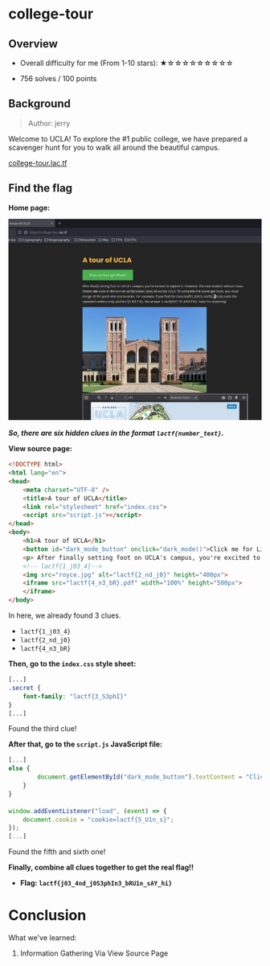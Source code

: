 # college-tour

## Overview

- Overall difficulty for me (From 1-10 stars): ★☆☆☆☆☆☆☆☆☆

- 756 solves / 100 points

## Background

> Author: jerry

Welcome to UCLA! To explore the #1 public college, we have prepared a scavenger hunt for you to walk all around the beautiful campus.

[college-tour.lac.tf](https://college-tour.lac.tf)

## Find the flag

**Home page:**

![](https://github.com/siunam321/CTF-Writeups/blob/main/LA-CTF-2023/images/Pasted%20image%2020230211120448.png)

***So, there are six hidden clues in the format `lactf{number_text}`.***

**View source page:**
```html
<!DOCTYPE html>
<html lang="en">
<head>
    <meta charset="UTF-8" />
    <title>A tour of UCLA</title>
    <link rel="stylesheet" href="index.css">
    <script src="script.js"></script>
</head>
<body>
    <h1>A tour of UCLA</h1>
    <button id="dark_mode_button" onclick="dark_mode()">Click me for Light Mode!</button>
    <p> After finally setting foot on UCLA's campus, you're excited to explore it. However, the new student advisors have hidden <b>six</b> clues in the format lactf{number_text} all across UCLA. To complete the scavenger hunt, you must merge all the parts into one in order. For example, if you find the clues lactf{1_lOsT}, lactf{2__!N_b} (note the repeated underscore), and lactf{3_03LT3r}, the answer is lactf{lOsT_!N_b03LT3r}. Have fun exploring!</p>
    <!-- lactf{1_j03_4}-->
    <img src="royce.jpg" alt="lactf{2_nd_j0}" height="400px">
    <iframe src="lactf{4_n3_bR}.pdf" width="100%" height="500px">
    </iframe>
</body>
```

In here, we already found 3 clues.

- `lactf{1_j03_4}`
- `lactf{2_nd_j0}`
- `lactf{4_n3_bR}`

**Then, go to the `index.css` style sheet:**
```css
[...]
.secret {
    font-family: "lactf{3_S3phI}"
}
[...]
```

Found the third clue!

**After that, go to the `script.js` JavaScript file:**
```js
[...]
else {
        document.getElementById("dark_mode_button").textContent = "Click me for lactf{6_AY_hi} Mode!";
    }
}

window.addEventListener("load", (event) => {
    document.cookie = "cookie=lactf{5_U1n_s}";
});
[...]
```

Found the fifth and sixth one!

**Finally, combine all clues together to get the real flag!!**

- **Flag: `lactf{j03_4nd_j0S3phIn3_bRU1n_sAY_hi}`**

# Conclusion

What we've learned:

1. Information Gathering Via View Source Page